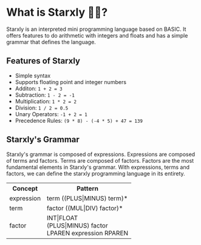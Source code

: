 # What is Starxly 🌠🌌?

Starxly is an interpreted mini programming language based on BASIC. 
It offers features to do arithmetic with integers and floats and has 
a simple grammar that defines the language.

## Features of Starxly

- Simple syntax
- Supports floating point and integer numbers
- Additon: ```1 + 2 = 3```
- Subtraction: ```1 - 2 = -1```
- Multiplication: ```1 * 2 = 2```
- Division: ```1 / 2 = 0.5```
- Unary Operators: ```-1 + 2 = 1```
- Precedence Rules: ```(9 * 8) - (-4 * 5) + 47 = 139```

## Starxly's Grammar

Starxly's grammar is composed of expressions. Expressions are composed of terms and factors. 
Terms are composed of factors. Factors are the most fundamental elements in Starxly's grammar.
With expressions, terms and factors, we can define the starxly programming language in its 
entirety.

<table>
    <tr>
        <th>Concept</th>
        <th>Pattern</th>
    </tr>
    <tr>
        <td>expression</td>
        <td>term ((PLUS|MINUS) term)*</td>
    </tr>
    <tr>
        <td>term</td>
        <td>factor ((MUL|DIV) factor)*</td>
    </tr>
    <tr>
        <td>factor</td>
        <td>INT|FLOAT</br>(PLUS|MINUS) factor</br>LPAREN expression RPAREN</td>
    </tr>
    
</table>
